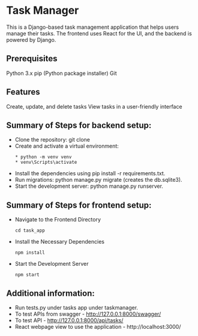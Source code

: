 
# Task Manager
This is a Django-based task management application that helps users manage their tasks. The frontend uses React for the UI, and the backend is powered by Django.

## Prerequisites
Python 3.x
pip (Python package installer)
Git

## Features
Create, update, and delete tasks
View tasks in a user-friendly interface


## Summary of Steps for backend setup:

* Clone the repository: git clone <repo-url>
* Create and activate a virtual environment:
    ``` 
    * python -m venv venv
    * venv\Scripts\activate 
    ```
* Install the dependencies using pip install -r requirements.txt.
* Run migrations: python manage.py migrate (creates the db.sqlite3).
* Start the development server: python manage.py runserver.

## Summary of Steps for frontend setup:
* Navigate to the Frontend Directory

    ```cd task_app```

* Install the Necessary Dependencies

    ```npm install```

* Start the Development Server

    ```npm start```


## Additional information:

* Run tests.py under tasks app under taskmanager.
* To test APIs from swagger - http://127.0.0.1:8000/swagger/
* To test API - http://127.0.0.1:8000/api/tasks/
* React webpage view to use the application  - http://localhost:3000/
